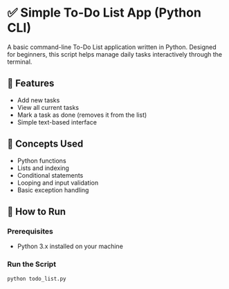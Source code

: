# ✅ Simple To-Do List App (Python CLI)

A basic command-line To-Do List application written in Python. Designed for beginners, this script helps manage daily tasks interactively through the terminal.

## 📝 Features

- Add new tasks
- View all current tasks
- Mark a task as done (removes it from the list)
- Simple text-based interface

## 🧠 Concepts Used

- Python functions
- Lists and indexing
- Conditional statements
- Looping and input validation
- Basic exception handling

## 🚀 How to Run

### Prerequisites
- Python 3.x installed on your machine

### Run the Script
```bash
python todo_list.py
